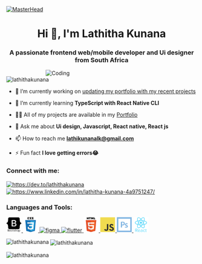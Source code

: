 [![MasterHead](https://media.tenor.com/_i9AUV0dv_0AAAAC/welcome-banner.gif)](https://rishavchanda.io)
<h1 align="center">Hi 👋, I'm Lathitha Kunana</h1>
<h3 align="center">A passionate frontend web/mobile developer and Ui designer from South Africa</h3>
<img align="right" alt="Coding" width="400" src="https://thumbs.gfycat.com/AstonishingDentalGermanspitz-size_restricted.gif">

<p align="left"> <img src="https://komarev.com/ghpvc/?username=lathithakunana&label=Profile%20views&color=0e75b6&style=flat" alt="lathithakunana" /> </p>

- 🔭 I’m currently working on [updating my portfolio with my recent projects](https://github.com/LathithaKunana/Final-Portfolio)

- 🌱 I’m currently learning **TypeScript with React Native CLI**

- 👨‍💻 All of my projects are available in my [Portfolio](https://lathitha-kunana.netlify.app/)

- 💬 Ask me about **Ui design, Javascript, React native, React js**

- 📫 How to reach me **lathikunanalk@gmail.com**
  
- ⚡ Fun fact **I love getting errors😂**

<h3 align="left">Connect with me:</h3>
<p align="left">
<a href="https://dev.to/https://dev.to/lathithakunana" target="blank"><img align="center" src="https://raw.githubusercontent.com/rahuldkjain/github-profile-readme-generator/master/src/images/icons/Social/devto.svg" alt="https://dev.to/lathithakunana" height="30" width="40" /></a>
<a href="https://linkedin.com/in/https://www.linkedin.com/in/lathitha-kunana-4a9751247/" target="blank"><img align="center" src="https://raw.githubusercontent.com/rahuldkjain/github-profile-readme-generator/master/src/images/icons/Social/linked-in-alt.svg" alt="https://www.linkedin.com/in/lathitha-kunana-4a9751247/" height="30" width="40" /></a>
</p>

<h3 align="left">Languages and Tools:</h3>
<p align="left"> <a href="https://getbootstrap.com" target="_blank" rel="noreferrer"> <img src="https://raw.githubusercontent.com/devicons/devicon/master/icons/bootstrap/bootstrap-plain-wordmark.svg" alt="bootstrap" width="40" height="40"/> </a> <a href="https://www.w3schools.com/css/" target="_blank" rel="noreferrer"> <img src="https://raw.githubusercontent.com/devicons/devicon/master/icons/css3/css3-original-wordmark.svg" alt="css3" width="40" height="40"/> </a> <a href="https://www.figma.com/" target="_blank" rel="noreferrer"> <img src="https://www.vectorlogo.zone/logos/figma/figma-icon.svg" alt="figma" width="40" height="40"/> </a> <a href="https://flutter.dev" target="_blank" rel="noreferrer"> <img src="https://www.vectorlogo.zone/logos/flutterio/flutterio-icon.svg" alt="flutter" width="40" height="40"/> </a> <a href="https://www.w3.org/html/" target="_blank" rel="noreferrer"> <img src="https://raw.githubusercontent.com/devicons/devicon/master/icons/html5/html5-original-wordmark.svg" alt="html5" width="40" height="40"/> </a> <a href="https://developer.mozilla.org/en-US/docs/Web/JavaScript" target="_blank" rel="noreferrer"> <img src="https://raw.githubusercontent.com/devicons/devicon/master/icons/javascript/javascript-original.svg" alt="javascript" width="40" height="40"/> </a> <a href="https://www.photoshop.com/en" target="_blank" rel="noreferrer"> <img src="https://raw.githubusercontent.com/devicons/devicon/master/icons/photoshop/photoshop-line.svg" alt="photoshop" width="40" height="40"/> </a> <a href="https://reactjs.org/" target="_blank" rel="noreferrer"> <img src="https://raw.githubusercontent.com/devicons/devicon/master/icons/react/react-original-wordmark.svg" alt="react" width="40" height="40"/> </a> </p>

<p><img align="left" src="https://github-readme-stats.vercel.app/api/top-langs?username=lathithakunana&show_icons=true&locale=en&layout=compact" alt="lathithakunana" /></p>

<p>&nbsp;<img align="center" src="https://github-readme-stats.vercel.app/api?username=lathithakunana&show_icons=true&locale=en" alt="lathithakunana" /></p>

<p><img align="center" src="https://github-readme-streak-stats.herokuapp.com/?user=lathithakunana&" alt="lathithakunana" /></p>
